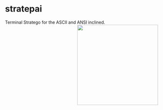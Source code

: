# stratepai
Terminal Stratego for the ASCII and ANSI inclined.
<img src="https://github.com/KF-R/stratepai/assets/6677966/8b84c258-951c-4fdc-8db3-d35957dcb91c" align="right" height="266">
